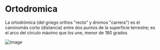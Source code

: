 # Ortodromica
La ortodrómica (del griego orthos "recto" y dromos "carrera") es el caminomás corto (distancia) entre dos puntos de la superficie terrestre; es el arco del círculo máximo que los une, menor de 180 grados


![image](https://user-images.githubusercontent.com/64299278/80853286-fcaad280-8c05-11ea-8db9-4cbba4c892a5.png)
